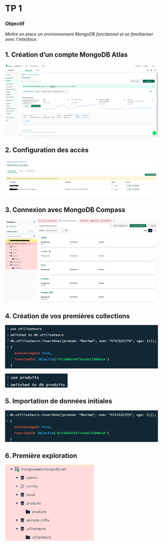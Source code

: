 # TP 1

### Objectif

*Mettre en place un environnement MongoDB
fonctionnel et se familiariser avec l’interface.*

## 1. Création d’un compte MongoDB Atlas

![alt text](Pictures/image.png)

## 2. Configuration des accès

![alt text](Pictures/image-1.png)

## 3. Connexion avec MongoDB Compass

![alt text](Pictures/image-2.png)

## 4. Création de vos premières collections

![alt text](Pictures/image-3.png)

![alt text](Pictures/image4.png)

## 5. Importation de données initiales

![alt text](Pictures/image5.png)

## 6. Première exploration

![alt text](Pictures/image6.png)

